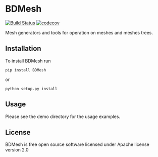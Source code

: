 # BDMesh
[![Build Status](https://travis-ci.org/bond-anton/BDMesh.svg?branch=master)](https://travis-ci.org/bond-anton/BDMesh)
[![codecov](https://codecov.io/gh/bond-anton/BDMesh/branch/master/graph/badge.svg)](https://codecov.io/gh/bond-anton/BDMesh)

Mesh generators and tools for operation on meshes and meshes trees.

## Installation

To install BDMesh run
```shell
pip install BDMesh
```
or
```shell
python setup.py install
```
## Usage

Please see the demo directory for the usage examples.

## License

BDMesh is free open source software licensed under Apache license version 2.0